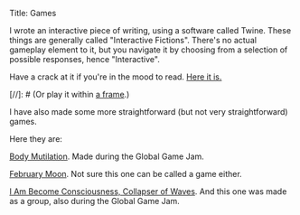 Title: Games

I wrote an interactive piece of writing, using a software called Twine. These things are generally called "Interactive Fictions". There's no actual gameplay element to it, but you navigate it by choosing from a selection of possible responses, hence "Interactive".  

Have a crack at it if you're in the mood to read. [Here it is.]({static}/IFs/IF.html)

[//]: # (Or play it within [a frame]({filename}/hidden/IF.md).)

I have also made some more straightforward (but not very straightforward) games. 

Here they are:

[Body Mutilation](https://brunomadteles.itch.io/body-mutilation). Made during the Global Game Jam.

[February Moon](https://brunomadteles.itch.io/february-moon). Not sure this one can be called a game either.

[I Am Become Consciousness, Collapser of Waves](https://globalgamejam.org/2017/games/i-am-become-consciousness-collapser-waves).
And this one was made as a group, also during the Global Game Jam.
